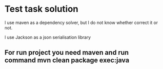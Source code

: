 <h1>Test task solution</h1>
<div>I use maven as a dependency solver, but I do not know whether correct it or not.</div>
<p>I use Jackson as a json serialisation library</p>
<h2>For run project you need maven and run command <strong>mvn clean package exec:java</strong></h2>
